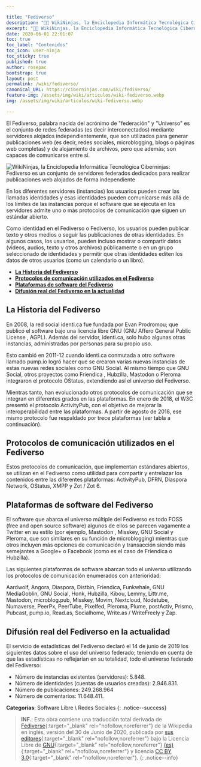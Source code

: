 ```yaml
---

title: "Fediverso"
description: "👨‍💻 WikiNinjas, la Enciclopedia Informática Tecnológica Ciberninjas: Fediverso es un conjunto de servidores federados  dedicados para realizar publicaciones web alojados de forma independiente."
excerpt: "👨‍💻 WikiNinjas, la Enciclopedia Informática Tecnológica Ciberninjas: Fediverso es un conjunto de servidores federados  dedicados para realizar publicaciones web alojados de forma independiente."
date: 2020-06-01 22:01:07
toc: true
toc_label: "Contenidos"
toc_icon: user-ninja
toc_sticky: true
published: true
author: rosepac
bootstrap: true
layout: post
permalink: /wiki/fediverso/
canonical_URL: https://ciberninjas.com/wiki/fediverso/
feature-img: /assets/img/wiki/articulos/wiki-fediverso.webp
img: /assets/img/wiki/articulos/wiki-fediverso.webp

---
```


El Fediverso, palabra nacida del acrónimo de "federación" y "Universo" es el conjunto de redes federadas (es decir interconectados) mediante servidores alojados independientemente, que son utilizados para generar publicaciones web (es decir, redes sociales, microblogging, blogs o páginas web completas) y de alojamiento de archivos, pero que además; son capaces de comunicarse entre sí.

![WikiNinjas, la Enciclopedia Informática Tecnológica Ciberninjas: Fediverso es un conjunto de servidores federados  dedicados para realizar publicaciones web alojados de forma independiente](/assets/img/wiki/articulos/.webp "WikiNinjas, la Enciclopedia Informática Tecnológica Ciberninjas: Fediverso es un conjunto de servidores federados  dedicados para realizar publicaciones web alojados de forma independiente")

En los diferentes servidores (instancias) los usuarios pueden crear las llamadas identidades y esas identidades pueden comunicarse más allá de los límites de las instancias porque el software que se ejecuta en los servidores admite uno o más protocolos de comunicación que siguen un estándar abierto.

Como identidad en el Fediverso o Fediverso, los usuarios pueden publicar texto y otros medios o seguir las publicaciones de otras identidades. En algunos casos, los usuarios, pueden incluso mostrar o compartir datos (videos, audios, texto y otros archivos) públicamente o en un grupo seleccionado de identidades y permitir que otras identidades editen los datos de otros usuarios (como un calendario o un libro).

- [**La Historia del Fediverso**](#la-historia-del-fediverso)
- [**Protocolos de comunicación utilizados en el Fediverso**](#protocolos-de-comunicación-utilizados-en-el-fediverso)
- [**Plataformas de software del Fediverso**](#plataformas-de-software-del-fediverso)
- [**Difusión real del Fediverso en la actualidad**](#difusión-real-del-fediverso-en-la-actualidad)

## **La Historia del Fediverso**

En 2008, la red social identi.ca fue fundada por Evan Prodromou; que publicó el software bajo una licencia libre GNU (GNU Affero General Public License , AGPL). Además del servidor, identi.ca, solo hubo algunas otras instancias, administradas por personas para su propio uso.

Esto cambió en 2011-12 cuando identi.ca conmutada a otro software llamado pump.io logró hacer que se crearon varias nuevas instancias de estas nuevas redes sociales como GNU Social. Al mismo tiempo que GNU Social, otros proyectos como Friendica , Hubzilla, Mastodon o Pleroma integraron el protocolo OStatus, extendiendo así el universo del Fediverso.

Mientras tanto, han evolucionado otros protocolos de comunicación que se integran en diferentes grados en las plataformas. En enero de 2018, el W3C presentó el protocolo ActivityPub, con el objetivo de mejorar la interoperabilidad entre las plataformas. A partir de agosto de 2018, ese mismo protocolo fue respaldado por trece plataformas (ver tabla a continuación).

## **Protocolos de comunicación utilizados en el Fediverso**

Estos protocolos de comunicación, que implementan estándares abiertos, se utilizan en el Fediverso como utilidad para compartir y entrelazar los contenidos entre las diferentes plataformas: ActivityPub, DFRN, Diaspora Network, OStatus, XMPP y Zot / Zot 6.

## **Plataformas de software del Fediverso**

El software que abarca el universo múltiple del Fediverso es todo FOSS (free and open source software) algunos de ellos se parecen vagamente a Twitter en su estilo (por ejemplo, Mastodon , Misskey, GNU Social y Pleroma, que son similares en su función de microblogging) mientras que otros incluyen más opciones de comunicación y transacción siendo más semejantes a Google+ o Facebook (como es el caso de Friendica o Hubzilla).

Las siguientes plataformas de software abarcan todo el universo utilizando los protocolos de comunicación enumerados con anterioridad:

Aardwolf, Angora, Diaspora, Distbin, Friendica, Funkwhale, GNU MediaGoblin, GNU Social, Honk, Hubzilla, Kibou, Lemmy, Littr.me, Mastodon, microblog.pub, Misskey, Movim, Nextcloud, Nodetube, Numaverse, PeerPx, PeerTube, Pixelfed, Pleroma, Plume, postActiv, Prismo, Pubcast, pump.io, Read.as, Socialhome, Write.as / WriteFreely y Zap.

## **Difusión real del Fediverso en la actualidad**

El servicio de estadísticas del Fediverso declaró el 14 de junio de 2019 los siguientes datos sobre el uso del universo federado; teniendo en cuenta de que las estadísticas no reflejarían en su totalidad, todo el universo federado del Fediverso:

- Número de instancias existentes (servidores): 5.848.
- Número de identidades (cuentas de usuarios creadas): 2.946.831.
- Número de publicaciones: 249.268.964
- Número de comentarios: 11.648.411.

**Categorías**: Software Libre \ Redes Sociales
{: .notice--success}

> **INF.**: Esta obra contiene una traducción total derivada de [Fediverse](https://en.wikipedia.org/wiki/Fediverse){:target="_blank" rel="nofollow,noreferrer"} de la Wikipedia en inglés, versión del 30 de Junio de 2020, publicada por [sus editores](https://en.wikipedia.org/w/index.php?title=Fediverse&action=history){:target="_blank" rel="nofollow,noreferrer"} bajo la Licencia Libre de [GNU](http://www.gnu.org/licenses/licenses.html#GPL){:target="_blank" rel="nofollow,noreferrer"} [(es)](https://es.wikipedia.org/wiki/Wikipedia:Traducci%C3%B3n_no_oficial_de_la_Licencia_de_documentaci%C3%B3n_libre_de_GNU){:target="_blank" rel="nofollow,noreferrer"} y licencia [CC BY 3.0](https://creativecommons.org/licenses/by-sa/3.0/deed.es){:target="_blank" rel="nofollow,noreferrer"}.
{: .notice--info}